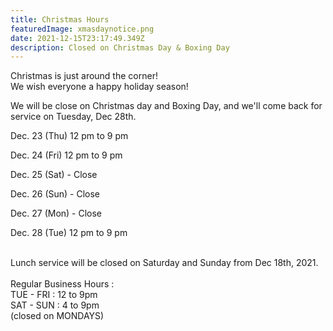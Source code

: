 ```yaml
---
title: Christmas Hours
featuredImage: xmasdaynotice.png
date: 2021-12-15T23:17:49.349Z
description: Closed on Christmas Day & Boxing Day
---
```

<!--StartFragment-->

Christmas is just around the corner!\
We wish everyone a happy holiday season!

We will be close on Christmas day and Boxing Day, and we'll come back for service on Tuesday, Dec 28th.

Dec. 23 (Thu) 12 pm to 9 pm

Dec. 24 (Fri) 12 pm to 9 pm

Dec. 25 (Sat) - Close

Dec. 26 (Sun) - Close

Dec. 27 (Mon) - Close

Dec. 28 (Tue) 12 pm to 9 pm

\
Lunch service will be closed on Saturday and Sunday from Dec 18th, 2021.\
\
Regular Business Hours :\
TUE - FRI : 12 to 9pm\
SAT - SUN : 4 to 9pm\
(closed on MONDAYS)

<!--EndFragment-->